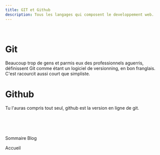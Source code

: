 ```yaml
---
title: GIT et Github
description: Tous les langages qui composent le developpement web.
---
```

<br>

# Git

<p>Beaucoup trop de gens et parmis eux des professionnels aguerris, définissent Git comme étant un logiciel de versionning, en bon franglais. C'est racourcit aussi court que simpliste.</p>
<p></p>

# Github

<p>Tu l'auras compris tout seul, github est la version en ligne de git. </p>

<br>
<br>
<br>
<nav class="navblog">

<nuxt-link to="/blog/" class=" btn-blog button--green">Sommaire Blog</nuxt-link>

<nuxt-link to="/" class="btn-blog button--green">Accueil</nuxt-link>

</nav>
<br>
<br>